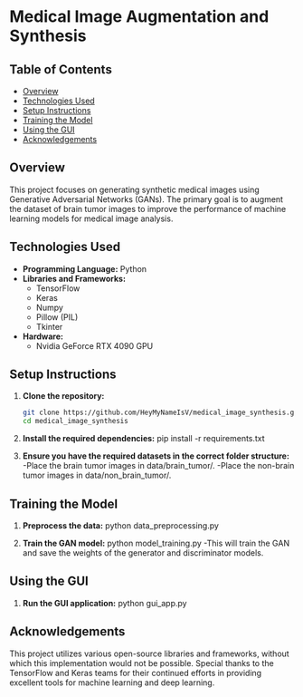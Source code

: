 # Medical Image Augmentation and Synthesis

## Table of Contents

- [Overview](#overview)
- [Technologies Used](#technologies-used)
- [Setup Instructions](#setup-instructions)
- [Training the Model](#training-the-model)
- [Using the GUI](#using-the-gui)
- [Acknowledgements](#acknowledgements)

## Overview

This project focuses on generating synthetic medical images using Generative Adversarial Networks (GANs). The primary goal is to augment the dataset of brain tumor images to improve the performance of machine learning models for medical image analysis.


## Technologies Used

- **Programming Language:** Python
- **Libraries and Frameworks:**
  - TensorFlow
  - Keras
  - Numpy
  - Pillow (PIL)
  - Tkinter
- **Hardware:**
  - Nvidia GeForce RTX 4090 GPU

## Setup Instructions

1. **Clone the repository:**
   ```bash
   git clone https://github.com/HeyMyNameIsV/medical_image_synthesis.git
   cd medical_image_synthesis

2. **Install the required dependencies:**
    pip install -r requirements.txt

3. **Ensure you have the required datasets in the correct folder structure:**
    -Place the brain tumor images in data/brain_tumor/.
    -Place the non-brain tumor images in data/non_brain_tumor/.


## Training the Model

1. **Preprocess the data:**
   python data_preprocessing.py

2. **Train the GAN model:**
    python model_training.py
    -This will train the GAN and save the weights of the generator and discriminator models.

## Using the GUI

1. **Run the GUI application:**
   python gui_app.py

## Acknowledgements
This project utilizes various open-source libraries and frameworks, without which this implementation would not be possible. Special thanks to the TensorFlow and Keras teams for their continued efforts in providing excellent tools for machine learning and deep learning.
